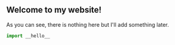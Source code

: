 ## Welcome to my website!

As you can see, there is nothing here but I'll add something later.


```python
import __hello__
```

